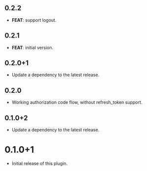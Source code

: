 ## 0.2.2

 - **FEAT**: support logout.

## 0.2.1

 - **FEAT**: initial version.

## 0.2.0+1

 - Update a dependency to the latest release.

## 0.2.0

 - Working authorization code flow, without refresh_token support.

## 0.1.0+2

 - Update a dependency to the latest release.

# 0.1.0+1

- Initial release of this plugin.